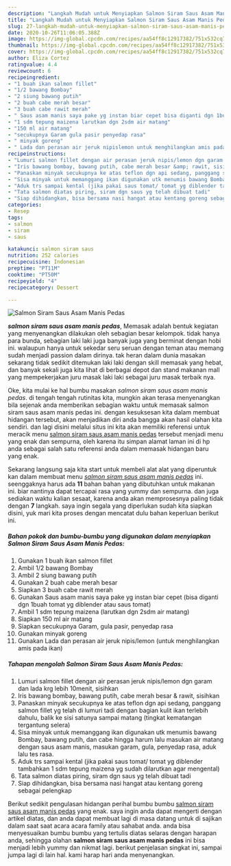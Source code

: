 ```yaml
---
description: "Langkah Mudah untuk Menyiapkan Salmon Siram Saus Asam Manis Pedas yang Bikin Ngiler"
title: "Langkah Mudah untuk Menyiapkan Salmon Siram Saus Asam Manis Pedas yang Bikin Ngiler"
slug: 27-langkah-mudah-untuk-menyiapkan-salmon-siram-saus-asam-manis-pedas-yang-bikin-ngiler
date: 2020-10-26T11:06:05.388Z
image: https://img-global.cpcdn.com/recipes/aa54ff8c12917382/751x532cq70/salmon-siram-saus-asam-manis-pedas-foto-resep-utama.jpg
thumbnail: https://img-global.cpcdn.com/recipes/aa54ff8c12917382/751x532cq70/salmon-siram-saus-asam-manis-pedas-foto-resep-utama.jpg
cover: https://img-global.cpcdn.com/recipes/aa54ff8c12917382/751x532cq70/salmon-siram-saus-asam-manis-pedas-foto-resep-utama.jpg
author: Eliza Cortez
ratingvalue: 4.4
reviewcount: 6
recipeingredient:
- "1 buah ikan salmon fillet"
- "1/2 bawang Bombay"
- "2 siung bawang putih"
- "2 buah cabe merah besar"
- "3 buah cabe rawit merah"
- " Saus asam manis saya pake yg instan biar cepet bisa diganti dgn 1buah tomat yg diblender atau saus tomat"
- "1 sdm tepung maizena larutkan dgn 2sdm air matang"
- "150 ml air matang"
- "secukupnya Garam gula pasir penyedap rasa"
- " minyak goreng"
- " Lada dan perasan air jeruk nipislemon untuk menghilangkan amis pada ikan"
recipeinstructions:
- "Lumuri salmon fillet dengan air perasan jeruk nipis/lemon dgn garam dan lada krg lebih 10menit, sisihkan"
- "Iris bawang bombay, bawang putih, cabe merah besar &amp; rawit, sisihkan"
- "Panaskan minyak secukupnya ke atas teflon dgn api sedang, panggang salmon fillet yg telah di lumuri tadi dengan bagian kulit ikan terlebih dahulu, balik ke sisi satunya sampai matang (tingkat kematangan tergantung selera)"
- "Sisa minyak untuk memanggang ikan digunakan utk menumis bawang Bombay, bawang putih, dan cabe hingga harum lalu masukan air matang dengan saus asam manis, masukan garam, gula, penyedap rasa, aduk lalu tes rasa."
- "Aduk trs sampai kental (jika pakai saus tomat/ tomat yg diblender tambahkan 1 sdm tepung maizena yg sudah dilarutkan agar mengental)"
- "Tata salmon diatas piring, siram dgn saus yg telah dibuat tadi"
- "Siap dihidangkan, bisa bersama nasi hangat atau kentang goreng sebagai pelengkap"
categories:
- Resep
tags:
- salmon
- siram
- saus

katakunci: salmon siram saus 
nutrition: 252 calories
recipecuisine: Indonesian
preptime: "PT11M"
cooktime: "PT50M"
recipeyield: "4"
recipecategory: Dessert

---
```



![Salmon Siram Saus Asam Manis Pedas](https://img-global.cpcdn.com/recipes/aa54ff8c12917382/751x532cq70/salmon-siram-saus-asam-manis-pedas-foto-resep-utama.jpg)

<b><i>salmon siram saus asam manis pedas</i></b>, Memasak adalah bentuk kegiatan yang menyenangkan dilakukan oleh sebagian besar kelompok. tidak hanya para bunda, sebagian laki laki juga banyak juga yang berminat dengan hobi ini. walaupun hanya untuk sekedar seru seruan dengan teman atau memang sudah menjadi passion dalam dirinya. tak heran dalam dunia masakan sekarang tidak sedikit ditemukan laki laki dengan skill memasak yang hebat, dan banyak sekali juga kita lihat di berbagai depot dan stand makanan mall yang mempekerjakan juru masak laki laki sebagai juru masak terbaik nya.

Oke, kita mulai ke hal bumbu masakan <i>salmon siram saus asam manis pedas</i>. di tengah tengah rutinitas kita, mungkin akan terasa menyenangkan bila sejenak anda memberikan sebagian waktu untuk memasak salmon siram saus asam manis pedas ini. dengan kesuksesan kita dalam membuat hidangan tersebut, akan menjadikan diri anda bangga akan hasil olahan kita sendiri. dan lagi disini melalui situs ini kita akan memiliki referensi untuk meracik menu <u>salmon siram saus asam manis pedas</u> tersebut menjadi menu yang enak dan sempurna, oleh karena itu simpan alamat laman ini di hp anda sebagai salah satu referensi anda dalam memasak hidangan baru yang enak.




Sekarang langsung saja kita start untuk membeli alat alat yang diperuntuk kan dalam membuat menu <u><i>salmon siram saus asam manis pedas</i></u> ini. seenggaknya harus ada <b>11</b> bahan bahan yang dibutuhkan untuk makanan ini. biar nantinya dapat tercapai rasa yang yummy dan sempurna. dan juga sediakan waktu kalian sesaat, karena anda akan memprosesnya paling tidak dengan <b>7</b> langkah. saya ingin segala yang diperlukan sudah kita siapkan disini, yuk mari kita proses dengan mencatat dulu bahan keperluan berikut ini.

<!--inarticleads1-->

##### Bahan pokok dan bumbu-bumbu yang digunakan dalam menyiapkan Salmon Siram Saus Asam Manis Pedas:

1. Gunakan 1 buah ikan salmon fillet
1. Ambil 1/2 bawang Bombay
1. Ambil 2 siung bawang putih
1. Gunakan 2 buah cabe merah besar
1. Siapkan 3 buah cabe rawit merah
1. Gunakan  Saus asam manis saya pake yg instan biar cepet (bisa diganti dgn 1buah tomat yg diblender atau saus tomat)
1. Ambil 1 sdm tepung maizena (larutkan dgn 2sdm air matang)
1. Siapkan 150 ml air matang
1. Siapkan secukupnya Garam, gula pasir, penyedap rasa
1. Gunakan  minyak goreng
1. Gunakan  Lada dan perasan air jeruk nipis/lemon (untuk menghilangkan amis pada ikan)




<!--inarticleads2-->

##### Tahapan mengolah Salmon Siram Saus Asam Manis Pedas:

1. Lumuri salmon fillet dengan air perasan jeruk nipis/lemon dgn garam dan lada krg lebih 10menit, sisihkan
1. Iris bawang bombay, bawang putih, cabe merah besar &amp; rawit, sisihkan
1. Panaskan minyak secukupnya ke atas teflon dgn api sedang, panggang salmon fillet yg telah di lumuri tadi dengan bagian kulit ikan terlebih dahulu, balik ke sisi satunya sampai matang (tingkat kematangan tergantung selera)
1. Sisa minyak untuk memanggang ikan digunakan utk menumis bawang Bombay, bawang putih, dan cabe hingga harum lalu masukan air matang dengan saus asam manis, masukan garam, gula, penyedap rasa, aduk lalu tes rasa.
1. Aduk trs sampai kental (jika pakai saus tomat/ tomat yg diblender tambahkan 1 sdm tepung maizena yg sudah dilarutkan agar mengental)
1. Tata salmon diatas piring, siram dgn saus yg telah dibuat tadi
1. Siap dihidangkan, bisa bersama nasi hangat atau kentang goreng sebagai pelengkap




Berikut sedikit pengulasan hidangan perihal bumbu bumbu <u>salmon siram saus asam manis pedas</u> yang enak. saya ingin anda dapat mengerti dengan artikel diatas, dan anda dapat membuat lagi di masa datang untuk di sajikan dalam saat saat acara acara family atau sahabat anda. anda bisa menyesuaikan bumbu bumbu yang tertulis diatas selaras dengan harapan anda, sehingga olahan <b>salmon siram saus asam manis pedas</b> ini bisa menjadi lebih yummy dan nikmat lagi. berikut penjelasan singkat ini, sampai jumpa lagi di lain hal. kami harap hari anda menyenangkan.
